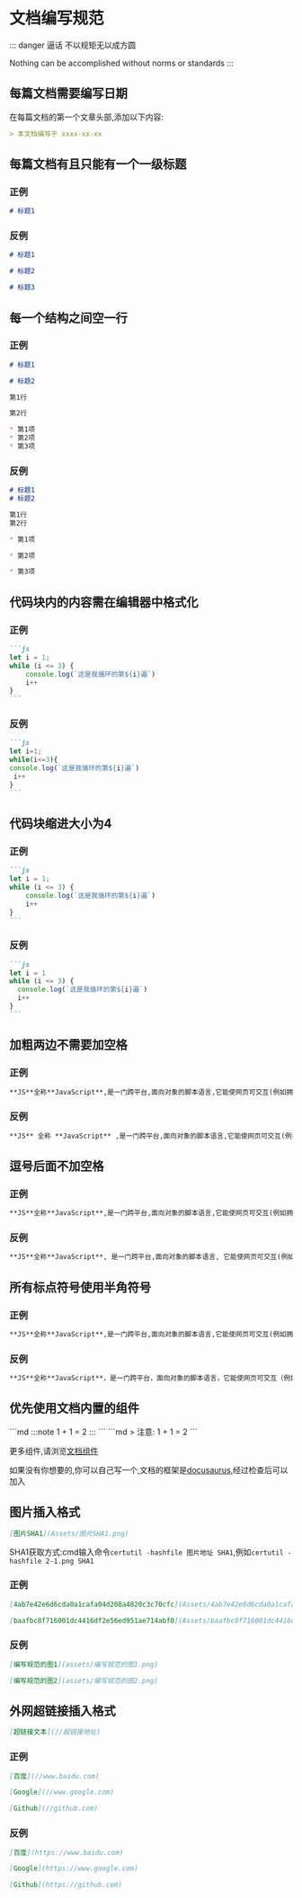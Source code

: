 # 文档编写规范

::: danger 逼话
不以规矩无以成方圆

Nothing can be accomplished without norms or standards
:::

## 每篇文档需要编写日期

在每篇文档的第一个文章头部,添加以下内容:

```md
> 本文档编写于 xxxx-xx-xx
```

## 每篇文档有且只能有一个一级标题

### 正例

```md
# 标题1
```

### 反例

```md
# 标题1

# 标题2

# 标题3
```

## 每一个结构之间空一行

### 正例

```md
# 标题1

# 标题2

第1行

第2行

* 第1项
* 第2项
* 第3项
```

### 反例

```md
# 标题1
# 标题2

第1行
第2行

* 第1项

* 第2项

* 第3项
```

## 代码块内的内容需在编辑器中格式化

### 正例

````md
```js
let i = 1;
while (i <= 3) {
    console.log(`这是我循环的第${i}遍`)
    i++
}
```
````

### 反例

````md
```js
let i=1;
while(i<=3){
console.log(`这是我循环的第${i}遍`)
 i++
}
```
````

## 代码块缩进大小为4

### 正例

````md
```js
let i = 1;
while (i <= 3) {
    console.log(`这是我循环的第${i}遍`)
    i++
}
```
````

### 反例

````md
```js
let i = 1
while (i <= 3) {
  console.log(`这是我循环的第${i}遍`)
  i++
}
```
````

## 加粗两边不需要加空格

### 正例

```md
**JS**全称**JavaScript**,是一门跨平台,面向对象的脚本语言,它能使网页可交互(例如拥有复杂的动画,可点击的按钮,通俗的菜单等)
```

### 反例

```md
**JS** 全称 **JavaScript** ,是一门跨平台,面向对象的脚本语言,它能使网页可交互(例如拥有复杂的动画,可点击的按钮,通俗的菜单等)
```

## 逗号后面不加空格

### 正例

```md
**JS**全称**JavaScript**,是一门跨平台,面向对象的脚本语言,它能使网页可交互(例如拥有复杂的动画,可点击的按钮,通俗的菜单等)
```

### 反例

```md
**JS**全称**JavaScript**, 是一门跨平台,面向对象的脚本语言, 它能使网页可交互(例如拥有复杂的动画, 可点击的按钮, 通俗的菜单等)
```

## 所有标点符号使用半角符号

### 正例

```md
**JS**全称**JavaScript**,是一门跨平台,面向对象的脚本语言,它能使网页可交互(例如拥有复杂的动画,可点击的按钮,通俗的菜单等)
```

### 反例

```md
**JS**全称**JavaScript**，是一门跨平台，面向对象的脚本语言，它能使网页可交互（例如拥有复杂的动画，可点击的按钮，通俗的菜单等）
```

## 优先使用文档内置的组件

<Tabs>
    <TabItem value="Proportional" label="正比">
        ```md
        :::note
        1 + 1 = 2
        :::
        ```
    </TabItem>
    <TabItem value="InverselyProportional" label="反比">
        ```md
        > 注意: 1 + 1 = 2
        ```
    </TabItem>
</Tabs>

更多组件,请浏览[文档组件](/docs/Components)

如果没有你想要的,你可以自己写一个,文档的框架是[docusaurus](//docusaurus.io),经过检查后可以加入

## 图片插入格式

```md
[图片SHA1](Assets/图片SHA1.png)
```

SHA1获取方式:cmd输入命令`certutil -hashfile 图片地址 SHA1`,例如`certutil -hashfile 2-1.png SHA1`

### 正例

```md
[4ab7e42e6d6cda0a1cafa04d208a4820c3c70cfc](Assets/4ab7e42e6d6cda0a1cafa04d208a4820c3c70cfc.png)

[baafbc8f716001dc4416df2e56ed951ae714abf0](Assets/baafbc8f716001dc4416df2e56ed951ae714abf0.png)
```

### 反例

```md
[编写规范的图1](assets/编写规范的图1.png)

[编写规范的图2](assets/编写规范的图2.png)
```

## 外网超链接插入格式

```md
[超链接文本](//超链接地址)
```

### 正例

```md
[百度](//www.baidu.com)

[Google](//www.google.com)

[Github](//github.com)
```

### 反例

```md
[百度](https://www.baidu.com)

[Google](https://www.google.com)

[Github](https://github.com)
```
